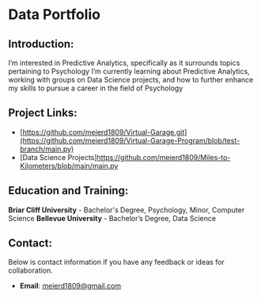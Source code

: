 # Data Portfolio

## Introduction:

I’m interested in Predictive Analytics, specifically as it surrounds topics pertaining to Psychology
I’m currently learning about Predictive Analytics, working with groups on Data Science projects, and how to
further enhance my skills to pursue a career in the field of Psychology

## Project Links:
- [https://github.com/meierd1809/Virtual-Garage.git](https://github.com/meierd1809/Virtual-Garage-Program/blob/test-branch/main.py)
- [Data Science Projects]https://github.com/meierd1809/Miles-to-Kilometers/blob/main/main.py

## Education and Training:
**Briar Cliff University** - Bachelor's Degree, Psychology, Minor, Computer Science
**Bellevue University** - Bachelor’s Degree, Data Science


## Contact:
Below is contact information if you have any feedback or ideas for collaboration.
- **Email**: meierd1809@gmail.com
